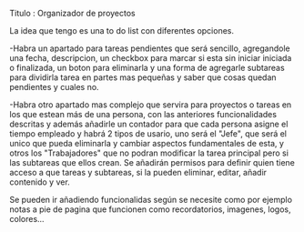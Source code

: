 Titulo : Organizador de proyectos

La idea que tengo es una to do list con diferentes opciones.

-Habra un apartado para tareas pendientes que será sencillo, agregandole una fecha, descripcion, un checkbox para marcar si esta sin iniciar iniciada o finalizada, 
un boton para eliminarla y una forma de agregarle subtareas para dividirla tarea en partes mas pequeñas y saber que cosas quedan pendientes y cuales no.

-Habra otro apartado mas complejo que servira para proyectos o tareas en los que estean más de una persona, con las anteriores funcionalidades descritas y además
añadirle un contador para que cada persona asigne el tiempo empleado y habrá 2 tipos de usario, uno será el "Jefe", que será el unico que pueda eliminarla y cambiar 
aspectos fundamentales de esta, y otros los "Trabajadores" que no podran modificar la tarea principal pero si las subtareas que ellos crean. Se añadirán permisos para
definir quien tiene acceso a que tareas y subtareas, si la pueden eliminar, editar, añadir contenido y ver.

Se pueden ir añadiendo funcionalidas según se necesite como por ejemplo notas a pie de pagina que funcionen como recordatorios, imagenes, logos, colores...
